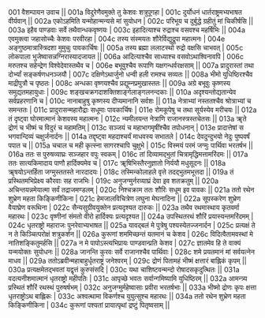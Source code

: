 001  	वैशम्पायन उवाच ||
001a	विदुरेणैवमुक्ते तु केशवः शत्रुपूगहा |
001c	दुर्योधनं धार्तराष्ट्रमभ्यभाषत वीर्यवान् ||
002a	एकोऽहमिति यन्मोहान्मन्यसे मां सुयोधन |
002c	परिभूय च दुर्बुद्धे ग्रहीतुं मां चिकीर्षसि ||
003a	इहैव पाण्डवाः सर्वे तथैवान्धकवृष्णयः |
003c	इहादित्याश्च रुद्राश्च वसवश्च महर्षिभिः ||
004a	एवमुक्त्वा जहासोच्चैः केशवः परवीरहा |
004c	तस्य संस्मयतः शौरेर्विद्युद्रूपा महात्मनः |
004e 	अङ्गुष्ठमात्रास्त्रिदशा मुमुचुः पावकार्चिषः ||
005a	तस्य ब्रह्मा ललाटस्थो रुद्रो वक्षसि चाभवत् |
005c	लोकपाला भुजेष्वासन्नग्निरास्यादजायत ||
006a	आदित्याश्चैव साध्याश्च वसवोऽथाश्विनावपि |
006c	मरुतश्च सहेन्द्रेण विश्वेदेवास्तथैव च |
006e 	बभूवुश्चैव रूपाणि यक्षगन्धर्वरक्षसाम् ||
007a	प्रादुरास्तां तथा दोर्भ्यां सङ्कर्षणधनञ्जयौ |
007c	दक्षिणेऽथार्जुनो धन्वी हली रामश्च सव्यतः ||
008a	भीमो युधिष्ठिरश्चैव माद्रीपुत्रौ च पृष्ठतः |
008c	अन्धका वृष्णयश्चैव प्रद्युम्नप्रमुखास्ततः ||
009a	अग्रे बभूवुः कृष्णस्य समुद्यतमहायुधाः |
009c	शङ्खचक्रगदाशक्तिशार्ङ्गलाङ्गलनन्दकाः ||
010a	अदृश्यन्तोद्यतान्येव सर्वप्रहरणानि च |
010c	नानाबाहुषु कृष्णस्य दीप्यमानानि सर्वशः ||
011a	नेत्राभ्यां नस्ततश्चैव श्रोत्राभ्यां च समन्ततः |
011c	प्रादुरासन्महारौद्राः सधूमाः पावकार्चिषः |
011e 	रोमकूपेषु च तथा सूर्यस्येव मरीचयः ||
012a	तं दृष्ट्वा घोरमात्मानं केशवस्य महात्मनः |
012c	न्यमीलयन्त नेत्राणि राजानस्त्रस्तचेतसः ||
013a	ॠते द्रोणं च भीष्मं च विदुरं च महामतिम् |
013c	सञ्जयं च महाभागमृषींश्चैव तपोधनान् |
013e 	प्रादात्तेषां स भगवान्दिव्यं चक्षुर्जनार्दनः ||
014a	तद्दृष्ट्वा महदाश्चर्यं माधवस्य सभातले |
014c	देवदुन्दुभयो नेदुः पुष्पवर्षं पपात च ||
015a	चचाल च मही कृत्स्ना सागरश्चापि चुक्षुभे |
015c	विस्मयं परमं जग्मुः पार्थिवा भरतर्षभ ||
016a	ततः स पुरुषव्याघ्रः सञ्जहार वपुः स्वकम् |
016c	तां दिव्यामद्भुतां चित्रामृद्धिमत्तामरिंदमः ||
017a	ततः सात्यकिमादाय पाणौ हार्दिक्यमेव च |
017c	ॠषिभिस्तैरनुज्ञातो निर्ययौ मधुसूदनः ||
018a	ॠषयोऽन्तर्हिता जग्मुस्ततस्ते नारदादयः |
018c	तस्मिन्कोलाहले वृत्ते तदद्भुतमभूत्तदा ||
019a	तं प्रस्थितमभिप्रेक्ष्य कौरवाः सह राजभिः |
019c	अनुजग्मुर्नरव्याघ्रं देवा इव शतक्रतुम् ||
020a	अचिन्तयन्नमेयात्मा सर्वं तद्राजमण्डलम् |
020c	निश्चक्राम ततः शौरिः सधूम इव पावकः ||
021a	ततो रथेन शुभ्रेण महता किङ्किणीकिना |
021c	हेमजालविचित्रेण लघुना मेघनादिना ||
022a	सूपस्करेण शुभ्रेण वैयाघ्रेण वरूथिना |
022c	सैन्यसुग्रीवयुक्तेन प्रत्यदृश्यत दारुकः ||
023a	तथैव रथमास्थाय कृतवर्मा महारथः |
023c	वृष्णीनां संमतो वीरो हार्दिक्यः प्रत्यदृश्यत ||
024a	उपस्थितरथं शौरिं प्रयास्यन्तमरिंदमम् |
024c	धृतराष्ट्रो महाराजः पुनरेवाभ्यभाषत ||
025a	यावद्बलं मे पुत्रेषु पश्यस्येतज्जनार्दन |
025c	प्रत्यक्षं ते न ते किञ्चित्परोक्षं शत्रुकर्शन ||
026a	कुरूणां शममिच्छन्तं यतमानं च केशव |
026c	विदित्वैतामवस्थां मे नातिशङ्कितुमर्हसि ||
027a	न मे पापोऽस्त्यभिप्रायः पाण्डवान्प्रति केशव |
027c	ज्ञातमेव हि ते वाक्यं यन्मयोक्तः सुयोधनः ||
028a	जानन्ति कुरवः सर्वे राजानश्चैव पार्थिवाः |
028c	शमे प्रयतमानं मां सर्वयत्नेन माधव ||
029a	ततोऽब्रवीन्महाबाहुर्धृतराष्ट्रं जनेश्वरम् |
029c	द्रोणं पितामहं भीष्मं क्षत्तारं बाह्लिकं कृपम् ||
030a	प्रत्यक्षमेतद्भवतां यद्वृत्तं कुरुसंसदि |
030c	यथा चाशिष्टवन्मन्दो रोषादसकृदुत्थितः ||
031a	वदत्यनीशमात्मानं धृतराष्ट्रो महीपतिः |
031c	आपृच्छे भवतः सर्वान्गमिष्यामि युधिष्ठिरम् ||
032a	आमन्त्र्य प्रस्थितं शौरिं रथस्थं पुरुषर्षभम् |
032c	अनुजग्मुर्महेष्वासाः प्रवीरा भरतर्षभाः ||
033a	भीष्मो द्रोणः कृपः क्षत्ता धृतराष्ट्रोऽथ बाह्लिकः |
033c	अश्वत्थामा विकर्णश्च युयुत्सुश्च महारथः ||
034a	ततो रथेन शुभ्रेण महता किङ्किणीकिना |
034c	कुरूणां पश्यतां प्रायात्पृथां द्रष्टुं पितृष्वसाम् ||
